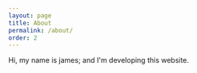 ```yaml
---
layout: page
title: About
permalink: /about/
order: 2
---
```


Hi, my name is james; and I'm developing this website. 